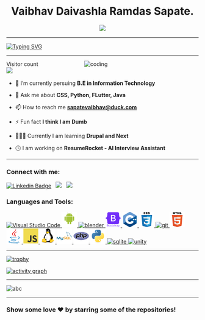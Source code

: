 <h1 align="center">
  Vaibhav Daivashla Ramdas Sapate. 
</h1>

<p align="center">
  <img src="https://user-images.githubusercontent.com/29405483/221152051-24647828-d8ff-4cd3-b7a3-a3aeaf31929a.png" />
</p>


---

[![Typing SVG](https://readme-typing-svg.herokuapp.com?color=1177F7&center=true&vCenter=true&width=700&height=100&lines=Hello!+I+am+Vaibhav+Sapate+;I+am+a+passionate+Software+Developer;I+like+to+build+products+to+solve++real+world+problems+;I'm+a+problem-solving+software+developer+;I+build+software+for+real-world+needs+;Solving+problems+with+code+is+my+passion+;I+create+software+to+address+practical+issues+;My+focus+is+on+software+that+tackles+real+problems+;I'm+a+software+developer+who+thrives+on+solutions+;Crafting+products+to+solve+problems+is+my+thing+;I+develop+software+for+real-life+challenges+;My+code+is+dedicated+to+practical+solutions+;Software+development+is+my+path+to+real-world+impact+;I+love+coding+to+solve+everyday+problems+;My+software+work+is+all+about+real-world+solutions+;I'm+a+developer+dedicated+to+real+problems+;My+software+solutions+aim+to+make+life+better+;I+code+with+a+purpose+–+solving+real+issues
)](https://git.io/typing-svg)

---
<img align="right" alt="coding" width=300 src="https://cdn.dribbble.com/users/2401141/screenshots/5487982/media/f94135193d842e240e9c1267e4d9ca89.gif"/>

<!--<p align="left"> <img src="https://komarev.com/ghpvc/?username=sapatevaibhav&label=Profile%20views&color=0e75b6&style=flat&" alt="sapatevaibhav" /> </p>-->
<p align="left">
    Visitor count<br>
  <img src="https://profile-counter.glitch.me/sapatevaibhav/count.svg" />
</p>    


<!--
<p align="left"> <a href="https://github.com/ryo-ma/github-profile-trophy"><img src="https://github-profile-trophy.vercel.app/?username=sapatevaibhav" alt="sapatevaibhav" /></a> </p> 
-->
- 🌱 I’m currently persuing **B.E in Information Technology**

- 💬 Ask me about **CSS, Python, FLutter, Java**

- 📫 How to reach me **sapatevaibhav@duck.com**

- ⚡ Fun fact **I think I am Dumb**

- 🧑🏻‍💻 Currently I am learning **Drupal and Next**

- 🕒 I am working on **ResumeRocket - AI Interview Assistant**

---

<h3 align="left">Connect with me:</h3>

[![Linkedin Badge](https://img.shields.io/badge/-Sapate_Vaibhav-blue?style=flat&logo=Linkedin&logoColor=white)](https://www.linkedin.com/in/sapatevaibhav/)  &nbsp;
<a href="https://www.instagram.com/v.d.r.sapate/"><img src="https://img.shields.io/badge/-@v.d.r.sapate-E4405F?style=flat&logo=Instagram&logoColor=white"/></a> &nbsp;
<a href="https://x.com/sapatevai"><img src="https://img.shields.io/badge/-Sapate_Vaibhav-black?style=flat&logo=x&logoColor=blacwhite"/></a> &nbsp;

<h3 align="left">Languages and Tools:</h3>
<p align="left">
<a href="https://code.visualstudio.com/" target="_blank" rel="noreferrer">
<img  alt="Visual Studio Code" width="40" src="https://cdn.jsdelivr.net/gh/devicons/devicon/icons/vscode/vscode-original.svg" /> </a>
<a href="https://developer.android.com" target="_blank" rel="noreferrer"> 
<img src="https://raw.githubusercontent.com/devicons/devicon/master/icons/android/android-original-wordmark.svg" alt="android" width="40" height="40"/> </a>
<a href="https://www.blender.org/" target="_blank" rel="noreferrer">
<img src="https://download.blender.org/branding/community/blender_community_badge_white.svg" alt="blender" width="40" height="40"/> </a> 
<a href="https://getbootstrap.com" target="_blank" rel="noreferrer"> 
<img src="https://raw.githubusercontent.com/devicons/devicon/master/icons/bootstrap/bootstrap-plain-wordmark.svg" alt="bootstrap" width="40" height="40"/> </a> 
<a href="https://www.w3schools.com/cpp/" target="_blank" rel="noreferrer">
<img src="https://raw.githubusercontent.com/devicons/devicon/master/icons/cplusplus/cplusplus-original.svg" alt="cplusplus" width="40" height="40"/> </a> 
<a href="https://www.w3schools.com/css/" target="_blank" rel="noreferrer"> 
<img src="https://raw.githubusercontent.com/devicons/devicon/master/icons/css3/css3-original-wordmark.svg" alt="css3" width="40" height="40"/> </a>
<a href="https://git-scm.com/" target="_blank" rel="noreferrer"> 
<img src="https://www.vectorlogo.zone/logos/git-scm/git-scm-icon.svg" alt="git" width="40" height="40"/> </a>
<a href="https://www.w3.org/html/" target="_blank" rel="noreferrer"> 
<img src="https://raw.githubusercontent.com/devicons/devicon/master/icons/html5/html5-original-wordmark.svg" alt="html5" width="40" height="40"/> </a> 
<a href="https://www.java.com" target="_blank" rel="noreferrer">
<img src="https://raw.githubusercontent.com/devicons/devicon/master/icons/java/java-original.svg" alt="java" width="40" height="40"/> </a>
<a href="https://developer.mozilla.org/en-US/docs/Web/JavaScript" target="_blank" rel="noreferrer"> 
<img src="https://raw.githubusercontent.com/devicons/devicon/master/icons/javascript/javascript-original.svg" alt="javascript" width="40" height="40"/> </a>
<a href="https://www.linux.org/" target="_blank" rel="noreferrer"> 
<img src="https://raw.githubusercontent.com/devicons/devicon/master/icons/linux/linux-original.svg" alt="linux" width="40" height="40"/> </a>
<a href="https://www.mysql.com/" target="_blank" rel="noreferrer"> 
<img src="https://raw.githubusercontent.com/devicons/devicon/master/icons/mysql/mysql-original-wordmark.svg" alt="mysql" width="40" height="40"/> </a> 
<a href="https://www.php.net" target="_blank" rel="noreferrer"> 
<img src="https://raw.githubusercontent.com/devicons/devicon/master/icons/php/php-original.svg" alt="php" width="40" height="40"/> </a> 
<a href="https://www.python.org" target="_blank" rel="noreferrer"> 
<img src="https://raw.githubusercontent.com/devicons/devicon/master/icons/python/python-original.svg" alt="python" width="40" height="40"/> </a>
<a href="https://www.sqlite.org/" target="_blank" rel="noreferrer">
<img src="https://www.vectorlogo.zone/logos/sqlite/sqlite-icon.svg" alt="sqlite" width="40" height="40"/> </a> 
<a href="https://unity.com/" target="_blank" rel="noreferrer"> <img src="https://www.vectorlogo.zone/logos/unity3d/unity3d-icon.svg" alt="unity" width="40" height="40"/> </a> </p>
<!--
---
<details>
<summary>
  <!--
### My Holopin badges
</summary>
<!--
[![An image of @sapatevaibhav's Holopin badges, which is a link to view their full Holopin profile](https://holopin.me/sapatevaibhav)](https://holopin.io/@sapatevaibhav)
</details>


<!--
<details>
<summary>
  
### My GitHub trophies
</summary>
-->
---

[![trophy](https://github-profile-trophy.vercel.app/?username=sapatevaibhav&theme=onedark)](https://github.com/sapatevaibhav)
</details>

<!--
---
<details>
<summary>
  
### Activity graph
</summary>
-->
[![activity graph](https://github-readme-activity-graph.vercel.app/graph?username=sapatevaibhav&bg_color=000000&color=ffffff&line=ff7b00&point=ffffff&area=true&hide_border=true)](https://github.com/sapatevaibhav)
<!--
</details>


</div>
<!--
### 💻 My Contribution Graph:
![](https://github-profile-summary-cards.vercel.app/api/cards/profile-details?username=sapatevaibhav&theme=vue)
   ![](https://activity-graph.herokuapp.com/graph?username=sapatevaibhav&theme=dracula&hide_border=true&area=true)
  <br/>
-->



<!--
<h3 align="center">Activity</h3>
<img align="right" width="390" alt="metrics" src="./metrics.svg">
<img align="left" width="390" alt="🦑" src="./metrics.classic.svg">
<img align="center" width="390" alt="achievements.svg" src="./achievements.svg">


---

<details>
<summary>
  &nbsp;
</summary>


<div align="center"> <img align="center" src="https://github-readme-streak-stats.herokuapp.com/?user=sapatevaibhav&theme=dracula" alt="sapatevaibhav" />

  
---
  
![My GitHub Statistics](https://github-readme-stats.vercel.app/api?username=sapatevaibhav&show_icons=true&count_private=true&hide_title=true&theme=dracula)
<br>

---

![](https://github-contributor-stats.vercel.app/api?username=sapatevaibhav&limit=5&theme=tokyonight&combine_all_yearly_contributions=true)

---

<img align="center" src="https://github-readme-stats.vercel.app/api/top-langs?username=sapatevaibhav&show_icons=true&locale=en&layout=compact&theme=dracula" alt="sapatevaibhav" />

</details>

---
<!--
<a href="https://wakatime.com/@sapatevaibhav"> <img src="https://wakatime.com/share/@sapatevaibhav/b47ff41e-c77d-4a6b-a60f-8a249e7a1be3.png" alt="Project Image" height="400px"> </a>
-->
<!--
![snake gif](github-user-contribution.svg)

<!--
![snake gif](https://github.com/sapatevaibhav/sapatevaibhav/blob/output/github-contribution-grid-snake.svg)

![GitHub metrics](https://metrics.lecoq.io/sapatevaibhav) --> 
---

![abc](https://wakatime.com/share/@sapatevaibhav/0b937194-7a7b-4c2c-8dbb-5d3bad82eb96.svg)


---

### Show some love ❤️ by starring some of the repositories!
